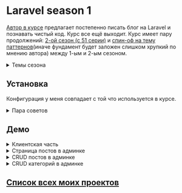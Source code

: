 # Laravel season 1

  [Автор в курсе][LaravelCourse] предлагает постепенно писать блог на Laravel и познавать чистый код. Курс все ещё выходит. Курс имеет пару продолжений: [2-ой сезон (c 51 серии)][LaravelCourse] и [спин-оф на тему паттернов][PatternCourse](иначе фундамент будет заложен слишком хрупкий по мнению автора) между 1-ым и 2-ым сезоном.

<details>
    <summary>Темы сезона</summary>
- Работа с БД и наполнение тестоыми данными
    - В зависимости от БД хак возможно придётся использовать общепризнанный костыл в сообществе
    - Seeds
    - Factory
    - Faker
    - Миграции
    - Soft delete
- Контроллеры
    - Добавление, группировка роутов
    - Получае параметры методами с последующей обработкой
    - Свои request для облегчения логики контроллера
    - Obervers
    - Рефакторинг контроллеров для уменьшения концентрации бизнес логики путём добавления в flow observers, repositories, свои request с валидацией
- Модель (Eloquent, Collection)
    - CRUD операции
    - Фильтры, пагинация и подобные дополнительные параметры в запросах
    - Аксессоры
    - Ленивая, жадная подгрузка
    - Распространнённые методы для работы с коллекциями
    - Добавления репозиториев а базовую архитектуру
    - Carbon немного использовался
- Blade
    - Базовые возможности: управляющих конструкций, разбиение шаблона на части
- CLI
    - Впервую очередь миграции, сиды, генерация и нужных классов: контроллеров, моделей и т.д...
- Обновление Laravel, что подразумевает знакомство с основными breaking changes
</details>

## Установка

Конфигурация у меня совпадает с той что используется в курсе.


<details>
    <summary>Пара советов</summary>
  
1. Конфигурация web-server должна смотреть иметь корневую папку public. 

2. Конфигурация для БД задаётся в файле .env.

3. Так как я работал MariaDB, то был использован соответствующий костыль.

4. Наполнение Db фикстурами делается следующей командой:

```
php artisan migrate:refresh --seed
```
</details>    

## Демо

<details>
    <summary>Клиентская часть</summary>

![client posts][ClientPosts]
</details>    

<details>
    <summary>Страница постов в админке</summary>

![admin index posts][AdminIndexPosts]
</details>   

<details>
    <summary>CRUD постов в админке</summary>

![admin crud posts][AdminCRUDPosts]
</details>   

<details>
    <summary>CRUD категорий в админке</summary>

![admin crud category][AdminCRUDCategory]
</details>   

## [Список всех моих проектов][ListAllMyProject]

[ListAllMyProject]:<https://github.com/iebrosalin/all_public_projects>

[LaravelCourse]:<https://www.youtube.com/watch?v=e0L2hQ88LSg&list=PLoonZ8wII66iP0fJPHhkLXa3k7CMef9ak>
[PatternCourse]:<https://www.youtube.com/watch?v=0SXIxi-RpZw>

[ClientPosts]:<https://github.com/iebrosalin/public_web/blob/backend/laravel/afanasyev/season1/descriptions/gif/client_posts.gif>
[AdminIndexPosts]:<https://github.com/iebrosalin/public_web/blob/backend/laravel/afanasyev/season1/descriptions/gif/admins_index_posts.gif>
[AdminCRUDPosts]:<https://github.com/iebrosalin/public_web/blob/backend/laravel/afanasyev/season1/descriptions/gif/admins_crud_posts.gif>
[AdminCRUDCategory]:<https://github.com/iebrosalin/public_web/blob/backend/laravel/afanasyev/season1/descriptions/gif/admins_crud_category.gif>
